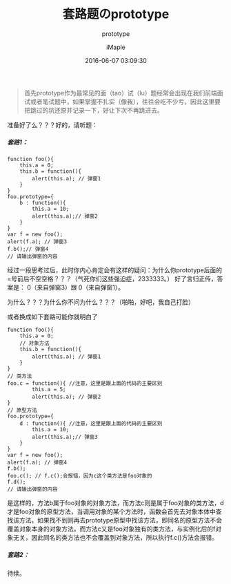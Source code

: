 ﻿---
layout:     post
title:      "套路题のprototype"
subtitle:   "prototype"
date:       2016-06-07 03:09:30
author:     "iMaple"
header-img: "img/post-bg-re-vs-ng2.jpg"
header-mask: 0.3
catalog:    true
tags:
    - prototype
    - 套路题
---

>首先prototype作为最常见的面（tao）试（lu）题经常会出现在我们前端面试或者笔试题中，如果掌握不扎实（像我），往往会吃不少亏，因此这里要把跳过的坑还原并记录一下，好让下次不再跳进去。

准备好了么？？？好的，请听题：

##### 套路1：

```
function foo(){
	this.a = 0;
	this.b = function(){
		alert(this.a); // 弹窗1
	}
}
foo.prototype={
	b : function(){
		this.a = 10;
		alert(this.a);// 弹窗2
	}
}
var f = new foo();
alert(f.a); // 弹窗3
f.b();// 弹窗4
// 请输出弹窗的内容
```

经过一段思考过后，此时你内心肯定会有这样的疑问：为什么你prototype后面的=号前后不空空格？？？（气死你们这些强迫症，2333333。）
好了言归正传，答案是： 0（来自弹窗3）跟 0（来自弹窗1）。

为什么？？？为什么你不问为什么？？？（啪啪，好吧，我自己打脸）

或者换成如下套路可能你就明白了

```
function foo(){
	this.a = 0;
    // 对象方法
	this.b = function(){
		alert(this.a); // 弹窗1
	}
}
// 类方法
foo.c = function(){ //注意，这里是跟上面的代码的主要区别
        this.a = 5;
        alert(this.a); // 弹窗2
}
// 原型方法
foo.prototype={
	d : function(){ //注意，这里是跟上面的代码的主要区别
		this.a = 10;
		alert(this.a);// 弹窗3
	}
}
var f = new foo();
alert(f.a); // 弹窗4
f.b();
foo.c(); // f.c();会报错，因为c这个类方法是foo对象的
f.d();
// 请输出弹窗的内容
```

是这样的，方法b属于foo对象的对象方法，而方法c则是属于foo对象的类方法，d才是foo对象的原型方法，当调用对象的某个方法时，函数会首先去对象本体中查找该方法，如果找不到则再去prototype原型中找该方法，即同名的原型方法不会覆盖对象本身的对象方法。而方法c又是foo对象独有的类方法，与实例化后的f对象无关，因此同名的类方法也不会覆盖到对象方法，所以执行f.c()方法会报错。

##### 套路2：
待续。